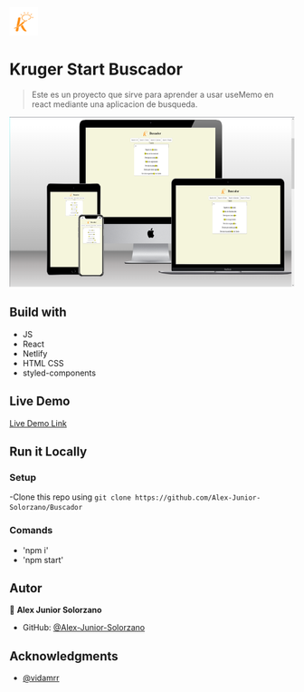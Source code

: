 <img src='./src/images/k2.png' height='50px'>

# Kruger Start Buscador


 > Este es un proyecto que sirve para aprender a usar useMemo en react mediante una aplicacion de busqueda.

<img src='./src/images/cap1.png' height='300px'>


## Build with 

 - JS
 - React
 - Netlify
 - HTML CSS
 - styled-components


## Live Demo


 [Live Demo Link](https://taupe-axolotl-cfaecb.netlify.app)

## Run it Locally


 ### Setup
 
  -Clone this repo using `git clone https://github.com/Alex-Junior-Solorzano/Buscador`


 ### Comands
  - 'npm i'
  - 'npm start'

## Autor

 👤 **Alex Junior Solorzano**

 - GitHub: [@Alex-Junior-Solorzano](https://github.com/Alex-Junior-Solorzano)


## Acknowledgments

 - [@vidamrr](https://www.youtube.com/@vidamrr)
